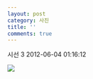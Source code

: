```yaml
---
layout: post
category: 사진
title: ''
comments: true
---
```

시선 3
2012-06-04 01:16:12


  

![][link0]

  


[link0]:https://t1.daumcdn.net/cfile/tistory/2069D44F4FCB8DA602
